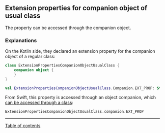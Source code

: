 ## Extension properties for companion object of usual class

The property can be accessed through the companion object.

### Explanations

On the Kotlin side, they declared an extension property for the companion object of a regular class:

```kotlin
class ExtensionPropertiesCompanionObjectUsualClass {
    companion object {
    }
}

val ExtensionPropertiesCompanionObjectUsualClass.Companion.EXT_PROP: String get() = "456"
```

From Swift, this property is accessed through an object companion, which [can be accessed through a class](/docs/classesandinterfaces/Companion%20objects.md):

```swift
ExtensionPropertiesCompanionObjectUsualClass.companion.EXT_PROP
```

---
[Table of contents](/README.md)